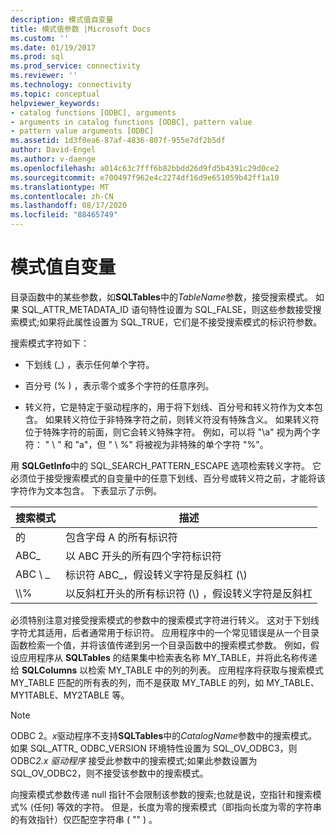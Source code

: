 ```yaml
---
description: 模式值自变量
title: 模式值参数 |Microsoft Docs
ms.custom: ''
ms.date: 01/19/2017
ms.prod: sql
ms.prod_service: connectivity
ms.reviewer: ''
ms.technology: connectivity
ms.topic: conceptual
helpviewer_keywords:
- catalog functions [ODBC], arguments
- arguments in catalog functions [ODBC], pattern value
- pattern value arguments [ODBC]
ms.assetid: 1d3f0ea6-87af-4836-807f-955e7df2b5df
author: David-Engel
ms.author: v-daenge
ms.openlocfilehash: a014c63c7fff6b82bbdd26d9fd5b4391c29d0ce2
ms.sourcegitcommit: e700497f962e4c2274df16d9e651059b42ff1a10
ms.translationtype: MT
ms.contentlocale: zh-CN
ms.lasthandoff: 08/17/2020
ms.locfileid: "88465749"
---
```

# <a name="pattern-value-arguments"></a>模式值自变量
目录函数中的某些参数，如**SQLTables**中的*TableName*参数，接受搜索模式。 如果 SQL_ATTR_METADATA_ID 语句特性设置为 SQL_FALSE，则这些参数接受搜索模式;如果将此属性设置为 SQL_TRUE，它们是不接受搜索模式的标识符参数。  
  
 搜索模式字符如下：  
  
-   下划线 (_) ，表示任何单个字符。  
  
-   百分号 (% ) ，表示零个或多个字符的任意序列。  
  
-   转义符，它是特定于驱动程序的，用于将下划线、百分号和转义符作为文本包含。 如果转义符位于非特殊字符之前，则转义符没有特殊含义。 如果转义符位于特殊字符的前面，则它会转义特殊字符。 例如，可以将 "\a" 视为两个字符： " \\ " 和 "a"，但 " \\ %" 将被视为非特殊的单个字符 "%"。  
  
 用 **SQLGetInfo**中的 SQL_SEARCH_PATTERN_ESCAPE 选项检索转义字符。 它必须位于接受搜索模式的自变量中的任意下划线、百分号或转义符之前，才能将该字符作为文本包含。 下表显示了示例。  
  
|搜索模式|描述|  
|--------------------|-----------------|  
|的|包含字母 A 的所有标识符|  
|ABC_|以 ABC 开头的所有四个字符标识符|  
|ABC \\ _|标识符 ABC_，假设转义字符是反斜杠 (\\) |  
|\\\\%|以反斜杠开头的所有标识符 (\\) ，假设转义字符是反斜杠|  
  
 必须特别注意对接受搜索模式的参数中的搜索模式字符进行转义。 这对于下划线字符尤其适用，后者通常用于标识符。 应用程序中的一个常见错误是从一个目录函数检索一个值，并将该值传递到另一个目录函数中的搜索模式参数。 例如，假设应用程序从 **SQLTables** 的结果集中检索表名称 MY_TABLE，并将此名称传递给 **SQLColumns** 以检索 MY_TABLE 中的列的列表。 应用程序将获取与搜索模式 MY_TABLE 匹配的所有表的列，而不是获取 MY_TABLE 的列，如 MY_TABLE、MY1TABLE、MY2TABLE 等。  
  
> [!NOTE]
>  ODBC 2。*x*驱动程序不支持**SQLTables**中的*CatalogName*参数中的搜索模式。 如果 SQL_ATTR_ ODBC_VERSION 环境特性设置为 SQL_OV_ODBC3，则 ODBC*2.x 驱动程序* 接受此参数中的搜索模式;如果此参数设置为 SQL_OV_ODBC2，则不接受该参数中的搜索模式。  
  
 向搜索模式参数传递 null 指针不会限制该参数的搜索;也就是说，空指针和搜索模式% (任何) 等效的字符。 但是，长度为零的搜索模式（即指向长度为零的字符串的有效指针）仅匹配空字符串 ( "" ) 。
